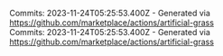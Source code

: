 Commits: 2023-11-24T05:25:53.400Z - Generated via https://github.com/marketplace/actions/artificial-grass
<br>
Commits: 2023-11-24T05:25:53.400Z - Generated via https://github.com/marketplace/actions/artificial-grass
<br>

